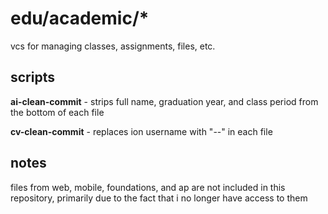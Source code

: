 # edu/academic/*

vcs for managing classes, assignments, files, etc. 

## scripts

**ai-clean-commit** - strips full name, graduation year, and class period from the bottom of each file

**cv-clean-commit** - replaces ion username with "--" in each file 


## notes

files from web, mobile, foundations, and ap are not included in this repository, primarily due to the fact that i no longer have access to them 